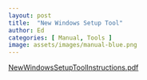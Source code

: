 ```yaml
---
layout: post
title:  "New Windows Setup Tool"
author: Ed
categories: [ Manual, Tools ]
image: assets/images/manual-blue.png
---
```

[NewWindowsSetupToolInstructions.pdf](https://github.com/EdNekebno/DGTCentaurMods/files/12643328/NewWindowsSetupToolInstructions.pdf)
